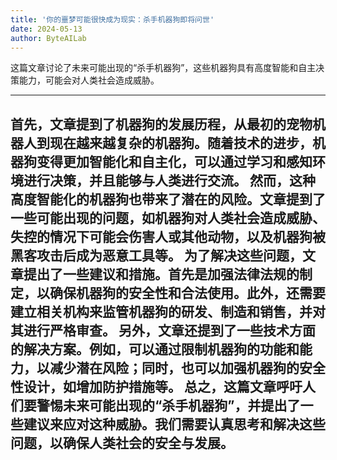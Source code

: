 ```yaml
---
title: '你的噩梦可能很快成为现实：杀手机器狗即将问世'
date: 2024-05-13
author: ByteAILab
---
```


这篇文章讨论了未来可能出现的“杀手机器狗”，这些机器狗具有高度智能和自主决策能力，可能会对人类社会造成威胁。


---
首先，文章提到了机器狗的发展历程，从最初的宠物机器人到现在越来越复杂的机器狗。随着技术的进步，机器狗变得更加智能化和自主化，可以通过学习和感知环境进行决策，并且能够与人类进行交流。
然而，这种高度智能化的机器狗也带来了潜在的风险。文章提到了一些可能出现的问题，如机器狗对人类社会造成威胁、失控的情况下可能会伤害人或其他动物，以及机器狗被黑客攻击后成为恶意工具等。
为了解决这些问题，文章提出了一些建议和措施。首先是加强法律法规的制定，以确保机器狗的安全性和合法使用。此外，还需要建立相关机构来监管机器狗的研发、制造和销售，并对其进行严格审查。
另外，文章还提到了一些技术方面的解决方案。例如，可以通过限制机器狗的功能和能力，以减少潜在风险；同时，也可以加强机器狗的安全性设计，如增加防护措施等。
总之，这篇文章呼吁人们要警惕未来可能出现的“杀手机器狗”，并提出了一些建议来应对这种威胁。我们需要认真思考和解决这些问题，以确保人类社会的安全与发展。
---

